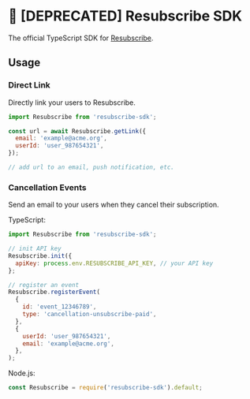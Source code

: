 # 🚨 [DEPRECATED] Resubscribe SDK

The official TypeScript SDK for [Resubscribe](https://resubscribe.ai/).

## Usage

### Direct Link

Directly link your users to Resubscribe.

```javascript
import Resubscribe from 'resubscribe-sdk';

const url = await Resubscribe.getLink({
  email: 'example@acme.org',
  userId: 'user_987654321',
});

// add url to an email, push notification, etc.
```

### Cancellation Events

Send an email to your users when they cancel their subscription.

TypeScript:

```javascript
import Resubscribe from 'resubscribe-sdk';

// init API key
Resubscribe.init({
  apiKey: process.env.RESUBSCRIBE_API_KEY, // your API key
};

// register an event
Resubscribe.registerEvent(
  {
    id: 'event_12346789',
    type: 'cancellation-unsubscribe-paid',
  },
  {
    userId: 'user_987654321',
    email: 'example@acme.org',
  },
);
```

Node.js:

```javascript
const Resubscribe = require('resubscribe-sdk').default;
```